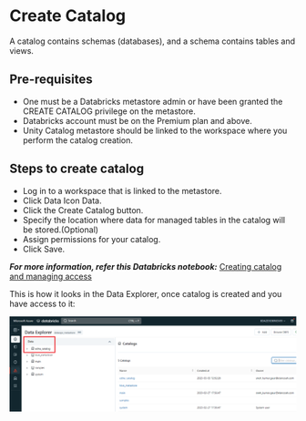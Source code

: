 # Create Catalog

A catalog contains schemas (databases), and a schema contains tables and views.

## Pre-requisites

- One must be a Databricks metastore admin or have been granted the CREATE CATALOG privilege on the metastore.
- Databricks account must be on the Premium plan and above.
- Unity Catalog metastore should be linked to the workspace where you perform the catalog creation.

## Steps to create catalog

- Log in to a workspace that is linked to the metastore.
- Click Data Icon Data.
- Click the Create Catalog button.
- Specify the location where data for managed tables in the catalog will be stored.(Optional)
- Assign permissions for your catalog.
- Click Save.

***For more information, refer this Databricks notebook:*** [Creating catalog and managing access](https://adb-8516392274079895.15.azuredatabricks.net/?o=8516392274079895#notebook/512324329229990/command/512324329229991)

This is how it looks in the Data Explorer, once catalog is created and you have access to it:

![Creating a catalog](./images/ednacatalog_databricks.png)
